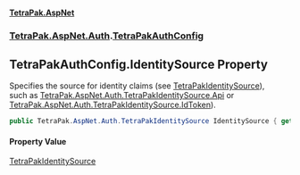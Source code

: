 #### [TetraPak.AspNet](index.md 'index')
### [TetraPak.AspNet.Auth](TetraPak_AspNet_Auth.md 'TetraPak.AspNet.Auth').[TetraPakAuthConfig](TetraPak_AspNet_Auth_TetraPakAuthConfig.md 'TetraPak.AspNet.Auth.TetraPakAuthConfig')
## TetraPakAuthConfig.IdentitySource Property
Specifies the source for identity claims (see [TetraPakIdentitySource](TetraPak_AspNet_Auth_TetraPakIdentitySource.md 'TetraPak.AspNet.Auth.TetraPakIdentitySource')),  
such as [TetraPak.AspNet.Auth.TetraPakIdentitySource.Api](https://docs.microsoft.com/en-us/dotnet/api/TetraPak.AspNet.Auth.TetraPakIdentitySource.Api 'TetraPak.AspNet.Auth.TetraPakIdentitySource.Api') or [TetraPak.AspNet.Auth.TetraPakIdentitySource.IdToken](https://docs.microsoft.com/en-us/dotnet/api/TetraPak.AspNet.Auth.TetraPakIdentitySource.IdToken 'TetraPak.AspNet.Auth.TetraPakIdentitySource.IdToken')).  
```csharp
public TetraPak.AspNet.Auth.TetraPakIdentitySource IdentitySource { get; set; }
```
#### Property Value
[TetraPakIdentitySource](TetraPak_AspNet_Auth_TetraPakIdentitySource.md 'TetraPak.AspNet.Auth.TetraPakIdentitySource')
